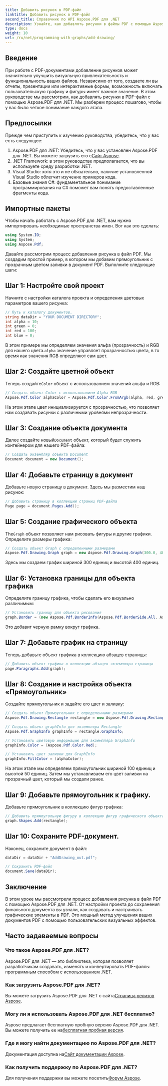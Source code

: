 ```yaml
---
title: Добавить рисунок в PDF-файл
linktitle: Добавить рисунок в PDF-файл
second_title: Справочник по API Aspose.PDF для .NET
description: Узнайте, как добавлять рисунки в файлы PDF с помощью Aspose.PDF для .NET. Это пошаговое руководство охватывает настройки цвета, добавление фигур и сохранение вашего PDF.
type: docs
weight: 10
url: /ru/net/programming-with-graphs/add-drawing/
---
```

## Введение

При работе с PDF-документами добавление рисунков может значительно улучшить визуальную привлекательность и функциональность ваших файлов. Независимо от того, создаете ли вы отчеты, презентации или интерактивные формы, возможность включать пользовательскую графику и фигуры имеет важное значение. В этом руководстве мы рассмотрим, как добавлять рисунки в PDF-файл с помощью Aspose.PDF для .NET. Мы разберем процесс пошагово, чтобы у вас было четкое понимание каждого этапа.

## Предпосылки

Прежде чем приступить к изучению руководства, убедитесь, что у вас есть следующее:

1.  Aspose.PDF для .NET: Убедитесь, что у вас установлен Aspose.PDF для .NET. Вы можете загрузить его с[Сайт Aspose](https://releases.aspose.com/pdf/net/).
2. .NET Framework: в этом руководстве предполагается, что вы используете среду разработки .NET.
3. Visual Studio: хотя это и не обязательно, наличие установленной Visual Studio облегчит изучение примеров кода.
4. Базовые знания C#: фундаментальное понимание программирования на C# поможет вам понять предоставленные фрагменты кода.

## Импортные пакеты

Чтобы начать работать с Aspose.PDF для .NET, вам нужно импортировать необходимые пространства имен. Вот как это сделать:

```csharp
using System.IO;
using System;
using Aspose.Pdf;
```

Давайте рассмотрим процесс добавления рисунка в файл PDF. Мы создадим простой пример, в котором мы добавим прямоугольник с прозрачным цветом заливки в документ PDF. Выполните следующие шаги:

## Шаг 1: Настройте свой проект

Начните с настройки каталога проекта и определения цветовых параметров вашего рисунка:

```csharp
// Путь к каталогу документов.
string dataDir = "YOUR DOCUMENT DIRECTORY";
int alpha = 10;
int green = 0;
int red = 100;
int blue = 0;
```

 В этом примере мы определяем значения альфа (прозрачность) и RGB для нашего цвета.`alpha` значение управляет прозрачностью цвета, в то время как значения RGB определяют сам цвет.

## Шаг 2: Создайте цветной объект

 Теперь создайте`Color` объект с использованием значений альфа и RGB:

```csharp
// Создать объект Color с использованием Alpha RGB
Aspose.Pdf.Color alphaColor = Aspose.Pdf.Color.FromArgb(alpha, red, green, blue); // Предоставить альфа-канал
```

На этом этапе цвет инициализируется с прозрачностью, что позволяет нам создавать рисунки с различными уровнями непрозрачности.

## Шаг 3: Создание объекта документа

 Далее создайте новый`Document` объект, который будет служить контейнером для нашего PDF-файла:

```csharp
// Создать экземпляр объекта Document
Document document = new Document();
```

## Шаг 4: Добавьте страницу в документ

Добавьте новую страницу в документ. Здесь мы разместим наш рисунок:

```csharp
// Добавить страницу в коллекцию страниц PDF-файла
Page page = document.Pages.Add();
```

## Шаг 5: Создание графического объекта

 The`Graph` объект позволяет нам рисовать фигуры и другие графики. Определите размеры графика:

```csharp
// Создать объект Graph с определенными размерами
Aspose.Pdf.Drawing.Graph graph = new Aspose.Pdf.Drawing.Graph(300.0, 400.0);
```

Здесь мы создаем график шириной 300 единиц и высотой 400 единиц.

## Шаг 6: Установка границы для объекта графика

Определите границу графика, чтобы сделать его визуально различимым:

```csharp
// Установить границу для объекта рисования
graph.Border = (new Aspose.Pdf.BorderInfo(Aspose.Pdf.BorderSide.All, Aspose.Pdf.Color.Black));
```

Это добавит черную рамку вокруг графика.

## Шаг 7: Добавьте график на страницу

Теперь добавьте объект графика в коллекцию абзацев страницы:

```csharp
// Добавить объект графика в коллекцию абзацев экземпляра страницы
page.Paragraphs.Add(graph);
```

## Шаг 8: Создание и настройка объекта «Прямоугольник»

Создайте прямоугольник и задайте его цвет и заливку:

```csharp
// Создать объект Прямоугольник с определенными размерами
Aspose.Pdf.Drawing.Rectangle rectangle = new Aspose.Pdf.Drawing.Rectangle(0, 0, 100, 50);

// Создать объект graphInfo для экземпляра Rectangle
Aspose.Pdf.GraphInfo graphInfo = rectangle.GraphInfo;

// Установить цветовую информацию для экземпляра GraphInfo
graphInfo.Color = (Aspose.Pdf.Color.Red);

// Установить цвет заливки для GraphInfo
graphInfo.FillColor = (alphaColor);
```

На этом этапе мы определяем прямоугольник шириной 100 единиц и высотой 50 единиц. Затем мы устанавливаем его цвет заливки на прозрачный цвет, который мы создали ранее.

## Шаг 9: Добавьте прямоугольник к графику.

Добавьте прямоугольник в коллекцию фигур графика:

```csharp
// Добавить прямоугольную фигуру в коллекцию фигур графического объекта
graph.Shapes.Add(rectangle);
```

## Шаг 10: Сохраните PDF-документ.

Наконец, сохраните документ в файл:

```csharp
dataDir = dataDir + "AddDrawing_out.pdf";

// Сохранить PDF-файл
document.Save(dataDir);
```

## Заключение

В этом уроке мы рассмотрели процесс добавления рисунка в файл PDF с помощью Aspose.PDF для .NET. От настройки проекта до сохранения финального документа вы узнали, как создавать и настраивать графические элементы в PDF. Это мощный метод улучшения ваших документов PDF с помощью пользовательских визуальных эффектов.

## Часто задаваемые вопросы

### Что такое Aspose.PDF для .NET?

Aspose.PDF для .NET — это библиотека, которая позволяет разработчикам создавать, изменять и конвертировать PDF-файлы программным способом с использованием .NET.

### Как загрузить Aspose.PDF для .NET?

 Вы можете загрузить Aspose.PDF для .NET с сайта[Страница релизов Aspose](https://releases.aspose.com/pdf/net/).

### Могу ли я использовать Aspose.PDF для .NET бесплатно?

 Aspose предлагает бесплатную пробную версию Aspose.PDF для .NET. Вы можете получить ее на[бесплатная пробная версия](https://releases.aspose.com/).

### Где я могу найти документацию по Aspose.PDF для .NET?

 Документация доступна на[Сайт документации Aspose](https://reference.aspose.com/pdf/net/).

### Как получить поддержку по Aspose.PDF для .NET?

 Для получения поддержки вы можете посетить[Форум Aspose](https://forum.aspose.com/c/pdf/10).
